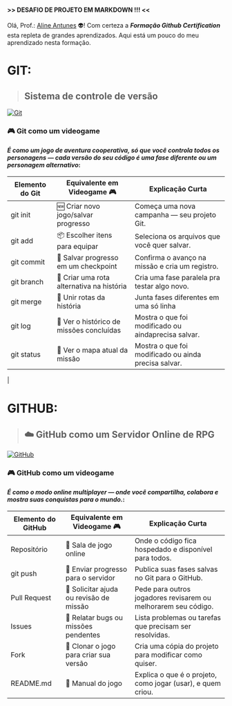
#### >> DESAFIO DE PROJETO EM MARKDOWN !!! <<

Olá, Prof.: [Aline Antunes](https://github.com/alinealien)  👽! Com certeza a ***Formação Github Certification*** esta repleta de grandes aprendizados. 
Aqui está um pouco do meu aprendizado nesta formação.


# **GIT:**

>## Sistema de controle de versão
[![Git](https://img.shields.io/badge/Git-000?style=for-the-badge&logo=git&logoColor=E94D5F)](https://git-scm.com/doc) 

### **🎮 Git como um videogame**

#### *É como um jogo de aventura cooperativa, só que você controla todos os personagens — cada versão do seu código é uma fase diferente ou um personagem alternativo*:

|Elemento do Git	|Equivalente em Videogame 🎮	|Explicação Curta|
|-----------------|------------------------------|-----------------|
git init	|🆕 Criar novo jogo/salvar progresso|Começa uma nova campanha — seu projeto Git.|
|git add|📦 Escolher itens para equipar|Seleciona os arquivos que você quer salvar.|
|git commit|💾 Salvar progresso em um checkpoint|Confirma o avanço na missão e cria um registro.|
|git branch|🌱 Criar uma rota alternativa na história|Cria uma fase paralela pra testar algo novo.|
|git merge|🔀 Unir rotas da história|Junta fases diferentes em uma só linha |de progresso.|
|git log|📜 Ver o histórico de missões concluídas|Mostra o que foi modificado ou aindaprecisa salvar.|
|git status|🧭 Ver o mapa atual da missão|Mostra o que foi modificado ou ainda precisa salvar.|
|


# **GITHUB:**

>## ☁️ GitHub como um Servidor Online de RPG
[![GitHub](https://img.shields.io/badge/GitHub-000?style=for-the-badge&logo=github&logoColor=30A3DC)](https://docs.github.com/)

### **🎮 GitHub como um videogame**

#### *É como o modo online multiplayer — onde você compartilha, colabora e mostra suas conquistas para o mundo.*:

|Elemento do GitHub	|Equivalente em Videogame 🎮	|Explicação Curta|
|-----------------|------------------------------|-----------------|
Repositório	|🏰 Sala de jogo online	|Onde o código fica hospedado e disponível para todos.|
|git push|🚀 Enviar progresso para o servidor|Publica suas fases salvas no Git para o GitHub.|
|Pull Request|🤝 Solicitar ajuda ou revisão de missão|Pede para outros jogadores revisarem ou melhorarem seu código.|
|Issues|🐞 Relatar bugs ou missões pendentes|Lista problemas ou tarefas que precisam ser resolvidas.|
|Fork|🧬 Clonar o jogo para criar sua versão|Cria uma cópia do projeto para modificar como quiser.|
|README.md|	📜 Manual do jogo|Explica o que é o projeto, como jogar (usar), e quem criou.|
